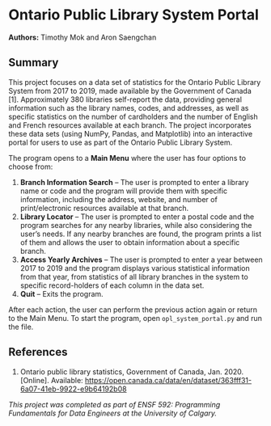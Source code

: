 # Ontario Public Library System Portal

**Authors:** Timothy Mok and Aron Saengchan

## Summary
This project focuses on a data set of statistics for the Ontario Public Library System from 2017 to 2019, made available by the Government of Canada [1]. Approximately 380 libraries self-report the data, providing general information such as the library names, codes, and addresses, as well as specific statistics on the number of cardholders and the number of English and French resources available at each branch. The project incorporates these data sets (using NumPy, Pandas, and Matplotlib) into an interactive portal for users to use as part of the Ontario Public Library System.

The program opens to a **Main Menu** where the user has four options to choose from:

1. **Branch Information Search** – The user is prompted to enter a library name or code and the program will provide them with specific information, including the address, website, and number of print/electronic resources available at that branch.
2. **Library Locator** – The user is prompted to enter a postal code and the program searches for any nearby libraries, while also considering the user’s needs. If any nearby branches are found, the program prints a list of them and allows the user to obtain information about a specific branch.
3. **Access Yearly Archives** – The user is prompted to enter a year between 2017 to 2019 and the program displays various statistical information from that year, from statistics of all library branches in the system to specific record-holders of each column in the data set.
4. **Quit** – Exits the program.

After each action, the user can perform the previous action again or return to the Main Menu. To start the program, open `opl_system_portal.py` and run the file.

## References 
1. Ontario public library statistics, Government of Canada, Jan. 2020. [Online]. Available: https://open.canada.ca/data/en/dataset/363fff31-6a07-41eb-9922-e9b64192b08

*This project was completed as part of ENSF 592: Programming Fundamentals for Data Engineers at the University of Calgary.*
